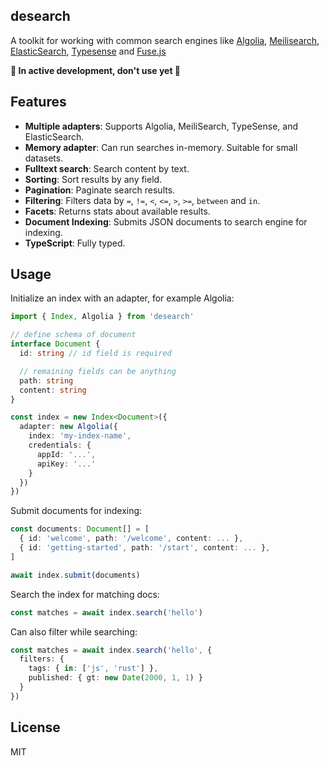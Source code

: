 desearch
-----------

A toolkit for working with common search engines like [Algolia](https://algolia.com), [Meilisearch](https://meilisearch.com), [ElasticSearch](https://www.elastic.co), [Typesense](https://typesense.org) and [Fuse.js](https://www.fusejs.io)

**🚧 In active development, don't use yet 🚧**

## Features

- **Multiple adapters**: Supports Algolia, MeiliSearch, TypeSense, and ElasticSearch.
- **Memory adapter**: Can run searches in-memory. Suitable for small datasets.
- **Fulltext search**: Search content by text.
- **Sorting**: Sort results by any field.
- **Pagination**: Paginate search results.
- **Filtering**: Filters data by `=`, `!=`, `<`, `<=`, `>`, `>=`, `between` and `in`.
- **Facets**: Returns stats about available results.
- **Document Indexing**: Submits JSON documents to search engine for indexing.
- **TypeScript**: Fully typed.

## Usage

Initialize an index with an adapter, for example Algolia:

```typescript
import { Index, Algolia } from 'desearch'

// define schema of document
interface Document {
  id: string // id field is required

  // remaining fields can be anything
  path: string
  content: string
}

const index = new Index<Document>({
  adapter: new Algolia({
    index: 'my-index-name',
    credentials: {
      appId: '...',
      apiKey: '...'
    }
  })
})
```

Submit documents for indexing:

```typescript
const documents: Document[] = [
  { id: 'welcome', path: '/welcome', content: ... },
  { id: 'getting-started', path: '/start', content: ... },
]

await index.submit(documents)
```

Search the index for matching docs:

```typescript
const matches = await index.search('hello')
```

Can also filter while searching:

```typescript
const matches = await index.search('hello', {
  filters: {
    tags: { in: ['js', 'rust'] },
    published: { gt: new Date(2000, 1, 1) }
  }
})
```

## License

MIT
